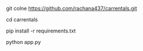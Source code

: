 git colne https://github.com/rachana437/carrentals.git

cd carrentals

pip install -r requirements.txt

python app.py
